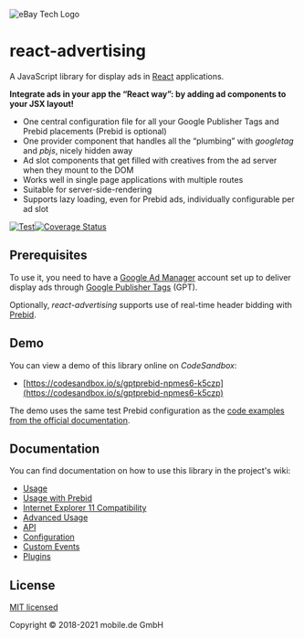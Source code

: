 ![eBay Tech Logo](ebay-tech-logo.png 'eBay Tech Logo')

# react-advertising

A JavaScript library for display ads in [React](https://reactjs.org)
applications.

**Integrate ads in your app the “React way”: by adding ad components to your JSX
layout!**

- One central configuration file for all your Google Publisher Tags and Prebid
  placements (Prebid is optional)
- One provider component that handles all the “plumbing” with _googletag_ and
  _pbjs_, nicely hidden away
- Ad slot components that get filled with creatives from the ad server when they
  mount to the DOM
- Works well in single page applications with multiple routes
- Suitable for server-side-rendering
- Supports lazy loading, even for Prebid ads, individually configurable per ad
  slot

[![Test](https://github.com/eBayClassifiedsGroup/react-advertising/actions/workflows/ci.yml/badge.svg)](https://github.com/eBayClassifiedsGroup/react-advertising/actions/workflows/ci.yml)[![Coverage Status](https://coveralls.io/repos/github/eBayClassifiedsGroup/react-advertising/badge.svg?branch=master)](https://coveralls.io/github/eBayClassifiedsGroup/react-advertising?branch=master)

## Prerequisites

To use it, you need to have a [Google Ad Manager](https://admanager.google.com/)
account set up to deliver display ads through
[Google Publisher Tags](https://developers.google.com/publisher-tag/guides/get-started)
(GPT).

Optionally, _react-advertising_ supports use of real-time header bidding with
[Prebid](http://prebid.org/overview/intro.html).

## Demo

You can view a demo of this library online on _CodeSandbox_:

- [https://codesandbox.io/s/gptprebid-npmes6-k5czp](https://codesandbox.io/s/gptprebid-npmes6-k5czp)

The demo uses the same test Prebid configuration as the
[code examples from the official documentation](http://prebid.org/dev-docs/examples/basic-example.html).

## Documentation

You can find documentation on how to use this library in the project's wiki:

- [Usage](https://github.com/eBayClassifiedsGroup/react-advertising/wiki/Usage)
- [Usage with Prebid](https://github.com/eBayClassifiedsGroup/react-advertising/wiki/Usage-with-Prebid)
- [Internet Explorer 11 Compatibility](https://github.com/eBayClassifiedsGroup/react-advertising/wiki/Internet-Explorer-11-Compatibility)
- [Advanced Usage](https://github.com/eBayClassifiedsGroup/react-advertising/wiki/Advanced-Usage)
- [API](https://github.com/eBayClassifiedsGroup/react-advertising/wiki/API)
- [Configuration](https://github.com/eBayClassifiedsGroup/react-advertising/wiki/Configuration)
- [Custom Events](https://github.com/eBayClassifiedsGroup/react-advertising/wiki/Custom-Events)
- [Plugins](https://github.com/eBayClassifiedsGroup/react-advertising/wiki/Plugins)

## License

[MIT licensed](LICENSE)

Copyright © 2018-2021 mobile.de GmbH
